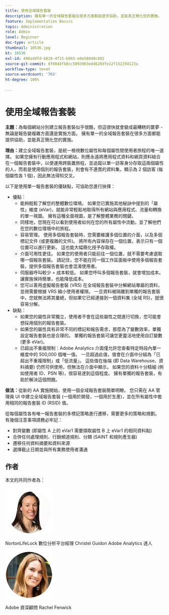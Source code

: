 ```yaml
---
title: 使用全域報告套裝
description: 擁有單一的全域報告套裝在很多方面都能提供協助，並能真正簡化您的實施。
feature: Implementation Basics
topic: Administration
role: Admin
level: Beginner
doc-type: article
thumbnail: 10536.jpg
kt: 10536
exl-id: 490addfd-b810-4f15-b065-e0e58048c882
source-git-commit: df00d4fb8cc5093903ed4628dfe12f152294123a
workflow-type: tm+mt
source-wordcount: '763'
ht-degree: 100%

---
```


# 使用全域報告套裝

**主題：**&#x200B;為每個網站分別建立報告套裝似乎很酷，但這很快就會變成最糟糕的噩夢 - 無論是報告變複雜方面還是實施方面。 擁有單一的全域報告套裝在很多方面都能提供協助，並能真正簡化您的實施。

**理由：**&#x200B;建立全域報告套裝，是統一檢視數位屬性和每個屬性間使用者旅程的唯一選擇。 如果您擁有行動應用程式和網站，則應永遠將應用程式資料和網頁資料結合在一個報告套裝中，以便運用跨裝置旅程，並追蹤以單一訪客身分存取這兩個屬性的人，而若是使用個別的報告套裝，則會有不連貫的資料集，顯示為 2 個訪客 (每個屬性各 1 個)，因此無法得知交叉。

以下是使用單一報告套裝的優缺點，可協助您進行抉擇：

* 優點：
   * 能夠輕鬆了解您的整體數位環境。 如果您已實施其他秘訣中提到的「屬性」維度 (eVar)，就能非常輕鬆地取得所有網站與應用程式、流量和轉換的單一視圖。 擁有這種全面視圖，是了解整體業務的關鍵。
   * 同樣地，您現在可以看到使用者如何在您的所有屬性中流動，並了解他們在您的數位環境中的旅程。
   * 容易管理。 使用多個報告套裝時，您需要維護多個位置的介面，以及多個標記文件 (或更複雜的文件)。 將所有內容保存在一個位置，表示只有一個位置可以進行更新。 這也能大幅簡化授予存取權。
   * 介面可用性更佳。 如果您的使用者只能前往一個位置，就不需要考慮選取哪一個報告套裝。 請記住，您不能在同一個工作區面板中使用多個報告套裝，提供多個報告套裝也會混淆使用者。
   * 伺服器呼叫較少 = 成本較低。 如果您呼叫多個報告套裝，就會增加成本。 讓實施保持簡單，也能降低成本。
   * 您可以善用虛擬報告套裝 (VRS) 在全域報告套裝中分解網站專屬的資料，並視需要根據 VRS 縮小使用者權限。 一旦資料被隔離到單獨的報告套裝中，您就無法將其彙總，但如果它已經連接到一個資料集 (全域 RS)，就很容易分解。
* 缺點：
   * 如果您的屬性非常獨立，使用者不會在這些屬性之間進行切換，您可能會想採用個別的報告套裝。
   * 如果您的屬性具有非常不同的標記和報告需求，那麼為了變數效率，單獨設定報告套裝也是合理的。 單獨的報告套裝可讓您更靈活地使用自訂變數 (更多 eVar)。
   * 已超出不重複限制：Adobe Analytics 介面僅允許您查看特定時段內單一維度中的 500,000 個唯一值。 一旦超過此值，值會在介面中分組為「已超出不重複限制」或「低流量」。 這些值在後端 (即 Data Warehouse、資料摘要) 仍然可供使用，但無法在介面中顯示。 如果您的資料十分精細 (例如使用者 ID、PSN 等)，很容易達到這個程度。 擁有單獨的報告套裝，有助於解決這個問題。

**做法：**&#x200B;從新的 AA 實施開始，使用一個全域報告套裝簡單明瞭。 您只需在 AA 管理員 UI 中建立全域報告套裝 (一個用於開發，一個用於生產)，並在所有屬性中套用相同的報告套裝 ID (RSID) 值。

從每個屬性各有唯一報告套裝的多標記策略進行遷移，需要更多的策略和規劃。 有幾個注意事項請務必牢記：

* 對齊變數 (即屬性 A 上的 eVar1 需要擷取屬性 B 上 eVar1 的相同資料點)
* 合併任何處理規則、行銷頻道規則、分類 (SAINT 和規則產生器)
* 遷移任何資料摘要和資料來源
* 選擇截止日期並與所有業務使用者溝通

## 作者

本文的共同作者為：

![Christel Guidon](assets/Christel-Headshot-150.png)

NortonLifeLock 數位分析平台經理 Christel Guidon
Adobe Analytics 達人

![Rachel Fenwick](assets/Rachel-Fenwick-150.png)

Adobe 資深顧問 Rachel Fenwick
